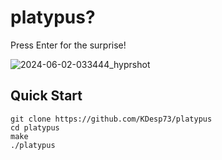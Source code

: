 # platypus?

Press Enter for the surprise!

![2024-06-02-033444_hyprshot](https://github.com/KDesp73/platypus/assets/63654361/62b95fc2-609c-4e49-b3d3-a15d84c7f6db)

## Quick Start

```console
git clone https://github.com/KDesp73/platypus
cd platypus
make
./platypus
```
